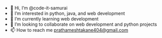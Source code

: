 - 👋 Hi, I’m @code-it-samurai
- 👀 I’m interested in python, java, and web development
- 🌱 I’m currently learning web development 
- 💞️ I’m looking to collaborate on web development and python projects
- 📫 How to reach me prathameshtakane404@gmail.com

<!---
code-it-samurai/code-it-samurai is a ✨ special ✨ repository because its `README.md` (this file) appears on your GitHub profile.
You can click the Preview link to take a look at your changes.
--->
